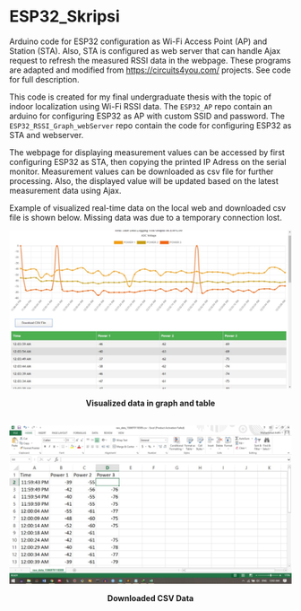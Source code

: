 # ESP32_Skripsi
Arduino code for ESP32 configuration as Wi-Fi Access Point (AP) and Station (STA). Also, STA is configured as web server that can handle Ajax request to refresh the measured RSSI data in the webpage. These programs are adapted and modified from https://circuits4you.com/ projects. See code for full description. 

This code is created for my final undergraduate thesis with the topic of indoor localization using Wi-Fi RSSI data. The `ESP32_AP` repo contain an arduino for configuring ESP32 as AP with custom SSID and password. The `ESP32_RSSI_Graph_webServer` repo contain the code for configuring ESP32 as STA and webserver. 

The webpage for displaying measurement values can be accessed by first configuring ESP32 as STA, then copying the printed IP Adress on the serial monitor. Measurement values can be downloaded as csv file for further processing. Also, the displayed value will be updated based on the latest measurement data using Ajax.

Example of visualized real-time data on the local web and downloaded csv file is shown below. Missing data was due to a temporary connection lost. 

![alt Visualized data](https://github.com/effendev/ESP32_Skripsi/blob/master/data1.jpeg "Visualized data in graph and table")
<p align="center">
	<b>Visualized data in graph and table</b><br>
	<br>
</p>

![alt CSV data](https://github.com/effendev/ESP32_Skripsi/blob/master/data2.jpeg "Downloaded CSV data")

<p align="center">
	<b>Downloaded CSV Data</b><br>
</p>

